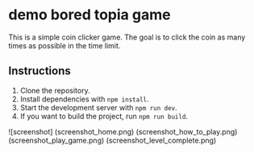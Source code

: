 # demo bored topia game

This is a simple coin clicker game. The goal is to click the coin as many times as possible in the time limit.

## Instructions

1. Clone the repository.
2. Install dependencies with `npm install`.
3. Start the development server with `npm run dev`.
4. If you want to build the project, run `npm run build`.

![screenshot]
(screenshot_home.png)
(screenshot_how_to_play.png)
(screenshot_play_game.png)
(screenshot_level_complete.png)
